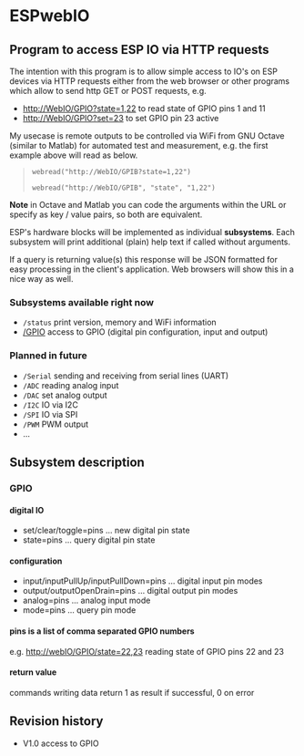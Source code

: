 # ESPwebIO

## Program to access ESP IO via HTTP requests

The intention with this program is to allow simple access to IO's on ESP devices via HTTP requests either from the web browser or other programs which allow to send http GET or POST requests, e.g.

- <http://WebIO/GPIO?state=1,22> to read state of GPIO pins 1 and 11
- <http://WebIO/GPIO?set=23> to set GPIO pin 23 active

My usecase is remote outputs to be controlled via WiFi from GNU Octave (similar to Matlab) for automated test and measurement, e.g. the first example above will read as below.

> `webread("http://WebIO/GPIB?state=1,22")`
>
> `webread("http://WebIO/GPIB", "state", "1,22")`

**Note** in Octave and Matlab you can code the arguments within the URL or specify as key / value pairs, so both are equivalent.

ESP's hardware blocks will be implemented as individual **subsystems**. Each subsystem will print additional (plain) help text if called without arguments.

If a query is returning value(s) this response will be JSON formatted for easy processing in the client's application. Web browsers will show this in a nice way as well.

### Subsystems available right now

- `/status` print version, memory and WiFi information
- [/GPIO](#gpio) access to GPIO (digital pin configuration, input and output)

### Planned in future

- `/Serial` sending and receiving from serial lines (UART)
- `/ADC` reading analog input
- `/DAC` set analog output
- `/I2C` IO via I2C
- `/SPI` IO via SPI
- `/PWM` PWM output
- ...

## Subsystem description

### GPIO

#### digital IO

- set/clear/toggle=pins ... new digital pin state
- state=pins ... query digital pin state

#### configuration

- input/inputPullUp/inputPullDown=pins ... digital input pin modes
- output/outputOpenDrain=pins ... digital output pin modes
- analog=pins ... analog input mode
- mode=pins ... query pin mode

#### pins is a list of comma separated GPIO numbers

e.g. <http://webIO/GPIO/state=22,23> reading state of GPIO pins 22 and 23

#### return value

commands writing data return 1 as result if successful, 0 on error

## Revision history

- V1.0 access to GPIO
